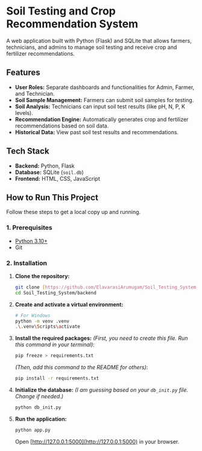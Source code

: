 # Soil Testing and Crop Recommendation System

A web application built with Python (Flask) and SQLite that allows farmers, technicians, and admins to manage soil testing and receive crop and fertilizer recommendations.

## Features

* **User Roles:** Separate dashboards and functionalities for Admin, Farmer, and Technician.
* **Soil Sample Management:** Farmers can submit soil samples for testing.
* **Soil Analysis:** Technicians can input soil test results (like pH, N, P, K levels).
* **Recommendation Engine:** Automatically generates crop and fertilizer recommendations based on soil data.
* **Historical Data:** View past soil test results and recommendations.

## Tech Stack

* **Backend:** Python, Flask
* **Database:** SQLite (`soil.db`)
* **Frontend:** HTML, CSS, JavaScript

## How to Run This Project

Follow these steps to get a local copy up and running.

### 1. Prerequisites

* [Python 3.10+](https://www.python.org/downloads/)
* Git

### 2. Installation

1.  **Clone the repository:**
    ```bash
    git clone [https://github.com/ElavarasiArumugam/Soil_Testing_System.git](https://github.com/ElavarasiArumugam/Soil_Testing_System.git)
    cd Soil_Testing_System/backend
    ```

2.  **Create and activate a virtual environment:**
    ```bash
    # For Windows
    python -m venv .venv
    .\.venv\Scripts\activate
    ```

3.  **Install the required packages:**
    *(First, you need to create this file. Run this command in your terminal)*:
    ```bash
    pip freeze > requirements.txt
    ```
    *(Then, add this command to the README for others)*:
    ```bash
    pip install -r requirements.txt
    ```

4.  **Initialize the database:**
    *(I am guessing based on your `db_init.py` file. Change if needed.)*
    ```bash
    python db_init.py
    ```

5.  **Run the application:**
    ```bash
    python app.py
    ```
    Open [http://127.0.0.1:5000](http://127.0.0.1:5000) in your browser.
